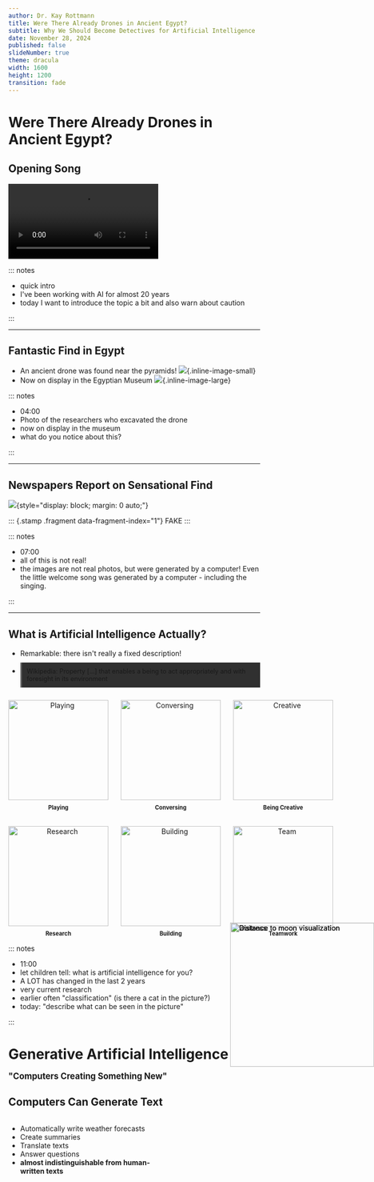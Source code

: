 ```yaml
---
author: Dr. Kay Rottmann
title: Were There Already Drones in Ancient Egypt?
subtitle: Why We Should Become Detectives for Artificial Intelligence
date: November 28, 2024
published: false
slideNumber: true
theme: dracula
width: 1600
height: 1200
transition: fade
---
```



# Were There Already Drones in Ancient Egypt?


## Opening Song

![](Logik%20und%20Magie.mp4)


::: notes

- quick intro
- I've been working with AI for almost 20 years
- today I want to introduce the topic a bit and also warn about caution

:::


---

## Fantastic Find in Egypt

<style>
.slide img {
    max-height: 65vh !important;
    width: auto;
    object-fit: contain;
    margin: auto;
    display: block;
}
.inline-image-small {
    transition: all 0.3s ease-in-out;
    cursor: zoom-in;
    z-index: 1;
    height: 7.5em !important;
    width: auto !important;
    vertical-align: middle;
    margin: 0 0.5em !important;
    display: inline !important;
}
.inline-image-large {
    max-height: 60vh !important;
    max-width: 40vw !important;
    right: 0;
    vertical-align: middle;
    margin: 0 0.5em !important;
    display: inline !important;
}
.inline-image-small:focus {
    position: fixed !important;
    top: 0 !important;
    left: 0 !important;
    right: 0 !important;
    bottom: 0 !important;
    width: 100% !important;
    height: 100% !important;
    object-fit: contain;
    background-color: rgba(0, 0, 0, 0.9);
    margin: 0 !important;
    padding: 0 !important;
    z-index: 9999 !important;
    cursor: zoom-out;
}

</style>

- An ancient drone was found near the pyramids!
  ![](drone2.webp){.inline-image-small}
- Now on display in the Egyptian Museum
  ![](Drone5.jpeg){.inline-image-large}


::: notes

- 04:00
- Photo of the researchers who excavated the drone
- now on display in the museum
- what do you notice about this?

:::

---

## Newspapers Report on Sensational Find

<style>
.stamp {
  position: absolute;
  top: 50%;
  left: 50%;
  transform: translate(-50%, -50%) rotate(-30deg) scale(5);
  font-family: 'Impact', Arial, sans-serif;
  font-size: 12vw;
  font-weight: bold;
  text-transform: uppercase;
  color: #ff0000;
  border: 0.5vw solid #ff0000;
  padding: 0.5em;
  text-align: center;
  white-space: nowrap;
  opacity: 0;
}

.stamp.fragment.visible {
  animation: stamp-in 0.5s ease-out forwards;
}

.slide img {
  max-height: 120vh !important;
  width: auto;
  margin: 0;
  padding: 0;
  align: center;
  display: block;
}

@keyframes stamp-in {
  from {
    transform: translate(-50%, -50%) rotate(-30deg) scale(5);
    opacity: 0;
  }
  to {
    transform: translate(-50%, -50%) rotate(-30deg) scale(1);
    opacity: 0.8;
  }
}
</style>


![](FakeNews-En.png){style="display: block; margin: 0 auto;"}

::: {.stamp .fragment data-fragment-index="1"}
FAKE
:::

::: notes

- 07:00
- all of this is not real!
- the images are not real photos, but were generated by a computer! Even the little welcome song was generated by a computer - including the singing.

:::

---


## What is Artificial Intelligence Actually?
<style>
.definition {
    background-color: #303030;
    padding: 10px;
    border-left: 3px solid #666;
    margin: 10px 0;
    font-size: 0.9em;
}
.capabilities {
    display: grid;
    grid-template-columns: repeat(3, 1fr);
    gap: 25px;
    margin-top: 20px;
    max-height: 65vh;
    object-fit: contain;
}
.capability {
    display: flex;
    flex-direction: column;
    align-items: center;
    text-align: center;
}
.capability img {
    height: 200px !important;
    width: auto;
    object-fit: contain;
    margin: 5px auto !important;
}
.capability-text {
    font-weight: bold;
    margin-top: 3px;
    font-size: 0.8em;
}
</style>
- Remarkable: there isn't really a fixed description!
- <div class="definition">Wikipedia: Property [...] that enables a being to act appropriately and with foresight in its environment</div>
<div class="capabilities">
<div class="capability fragment">
<img src="robotChess.webp" alt="Playing">
<div class="capability-text">Playing</div>
</div>
<div class="capability fragment">
<img src="RobotPhone.webp" alt="Conversing">
<div class="capability-text">Conversing</div>
</div>
<div class="capability fragment">
<img src="RobotCreative.webp" alt="Creative">
<div class="capability-text">Being Creative</div>
</div>
<div class="capability fragment">
<img src="RobotScientist.webp" alt="Research">
<div class="capability-text">Research</div>
</div>
<div class="capability fragment">
<img src="RobotConstructing.webp" alt="Building">
<div class="capability-text">Building</div>
</div>
<div class="capability fragment">
<img src="robotsoccer.webp" alt="Team">
<div class="capability-text">Teamwork</div>
</div>
</div>

::: notes

- 11:00
- let children tell: what is artificial intelligence for you?
- A LOT has changed in the last 2 years
- very current research
- earlier often "classification" (is there a cat in the picture?)
- today: "describe what can be seen in the picture"

:::


# Generative Artificial Intelligence <br> <p style="font-size: 0.6em;">"Computers Creating Something New"</p>


## Computers Can Generate Text

<style>
.slide-content {
    display: flex;
    flex-direction: row;
    height: 100%;
}
.text-content {
    width: 60%;
    padding-right: 20px;
}
.slide-image {
    position: absolute;
    right: 0%;
    top: 10%;
    transform: translateY(-45%);
    width: 20vw !important;
    height: auto;
    object-fit: contain;
    z-index: 1;
}
</style>
<div class="slide-content">
<div class="text-content">
<ul>
<li class="fragment" data-fragment-index="1">Automatically write weather forecasts</li>
<li class="fragment" data-fragment-index="2">Create summaries</li>
<li class="fragment" data-fragment-index="3">Translate texts</li>
<li class="fragment" data-fragment-index="4">Answer questions</li>
<li class="fragment" data-fragment-index="5"><strong>almost indistinguishable from human-written texts</strong></li>
</ul>
</div>
<img src="RobotTyping.webp" alt="Distance to moon visualization" class="slide-image">
</div>
  
![](FakeNews-En.png){.fragment}

::: notes

- 13:00
- Demo
- But also risks:
  - what if the question shouldn't be answered?
  - Write fake news with lies about politicians / people / and others
  - how to build a bomb, write a nasty text about a politician etc.

:::

---

## The Computer Can "Speak" - Even with Any Voice

- For people who lose their voice due to illness
- Movies in other languages with the "original" actor's voice
- Simultaneous translation
- Audiobooks
- "Reading textbooks"
- "Telephone robots"

<div>
  <audio controls>
    <source src="Halloo-Mein Name ist Ky 2.wav" type="audio/wav">
  </audio> 
</div>
<div>
  <audio controls>
    <source src="Hello everybody I-m real 1.wav" type="audio/wav">
  </audio>
</div>
<div> 
  <audio controls>
    <source src="Dies habe ich niemals ges 3.wav" type="audio/wav">
  </audio> 
</div>

::: notes

- 16:00
- Stephen Hawking?
- Can this be misused?

:::

---


## Images Can Be Modified

<div class="fragment">
Automatically edit photos (closed eyes, distracting trash on the dream beach...)
</div>
<div class="fragment">
**Your uploaded images can be easily modified!**
</div>
<div style="display: flex;">
<div style="flex: 1;" class="fragment">
![](ich.png){style="width: 300;"}
</div>
<div style="flex: 1;" class="fragment">
![](photo_of_a_man_in_a_space_suit_on_the_international_space_station_with_the_earth_visible_through_a_window_in_the_background__3.png)
</div>
</div>

::: notes

- 20:00
- do you see a danger?
- every image you put anywhere on the internet can be modified!

:::

---

## Videos Can Also Be Generated by Computers

- Videos can be "invented" in a very short time
- For example, for advertising, no expensive filming locations needed
- Special effects

<div>
  <video class="fragment" style="flex 1;" loop muted playsinline controls width="500" height="600">
    <source src="DroneVideo.mp4" type="video/mp4">
    Your browser does not support the video tag.
  </video>
  <video class="fragment" style="flex 1;" loop muted playsinline controls width="500" height="600">
    <source src="ichAstronautVideo.mp4" type="video/mp4">
    Your browser does not support the video tag.
  </video>
  <video class="fragment" style="flex 1;" loop muted playsinline controls width="500" height="600">
    <source src="GoogleVideo.mp4" type="video/mp4">
    Your browser does not support the video tag.
  </video>
</div>


::: notes 

- 21:00
- Many people consider videos more credible
- fake videos can influence many people

:::


---

## Music

- Music can be easily generated through descriptions
- Background music in films, series, etc.
- Video games need sound effects / entire teams for music
- ![](Digitale%20Reflexion.mp4)


::: notes 

- 22:00
- Things quickly sound "similar" or familiar

:::



# How Does This Actually Work?

---

## How Can a Computer Generate Text?

- Game: what's the next word?
  - One person starts and says a word, and another child says the following word, and so on.
  - Tomorrow morning I will go to ???
  - My favorite food is ???
  - Yesterday I was at the cinema with ???
  - Tim is a good friend. For example, yesterday I was at the cinema with ???


::: notes 

- 26:00

:::

---

## How Do We Know Which Words Follow?

<style>
.photo-container {
    position: absolute;
    width: 80%;
    height: 100%;
    margin: 1em auto;
}
.photo-container:hover {
    position: fixed;
    top: 0;
    left: 10%;
    width: 80%;
    height: 100%;
    margin: 1em auto;
}

.stacked-photo {
    position: absolute;
    width: 50vh;
    height: 50vh;
    object-fit: contain;
    box-shadow: 3px 3px 8px rgba(0,0,0,0.3);
    transition: all 0.3s ease;
    border: 8px solid white;
    cursor: pointer;
    z-index: 4;
}
.stacked-photo:hover {
    position: absolute;
    top: 0 !important;
    left: 0 !important;
    min-height: 100vh;
    min-width: 100vh;
    transform: scale(5.0) translate(0 0 0);
    z-index: 9999 !important;
}
</style>
<div class="image-stack">
We have a "feeling" about how a sentence continues
- developed through lots of <span class="fragment" data-fragment-index="4">listening, </span> <span class="fragment" data-fragment-index="5">speaking</span> <span class="fragment" data-fragment-index="6">and reading</span>
<div class="photo-container">
<img src="MotherBaby.png" alt="Person listening" class="stacked-photo fragment" data-fragment-index="4" style="left: 0%; top: 10%; z-index: 1; transform: rotate(-5deg);" tabindex="0">
<img src="kidstalking.png" alt="Person speaking" class="stacked-photo fragment" data-fragment-index="5" style="left: 45%; top: 20%; z-index: 2; transform: rotate(3deg);" tabindex="0">
<img src="GirlReading2.png" alt="Person reading" class="stacked-photo fragment" data-fragment-index="6" style="left: 90%; top: 30%; z-index: 3; transform: rotate(-2deg);" tabindex="0">
</div>
</div>


::: notes 

- 29:00

:::

---

## This Also Works with Computers...

<style>
.slide-content {
    display: flex;
    flex-direction: row;
    height: 100%;
}
.text-content {
    width: 60%;
    padding-right: 20px;
}
.slide-image {
    position: absolute;
    right: 0%;
    top: 50%;
    transform: translateY(-35%);
    width: 40vw !important;
    height: auto;
    object-fit: contain;
    z-index: 1;
}
</style>
<div class="slide-content">
<div class="text-content">
<ul>
<li class="fragment" data-fragment-index="1">Computers can "read" - let's give them lots to read, for example the "Internet".</li>
<li class="fragment" data-fragment-index="2">The entire Internet (~150 Zettabytes) printed on A4 paper placed side by side would reach to distant stars (more than 600 light years away!)</li>
<li class="fragment" data-fragment-index="3">about 42 million times the distance from Sun to Earth!</li>
<li class="fragment" data-fragment-index="4">Currently, models are "trained" on about as much as would reach to the moon 4 times</li>
<li class="fragment" data-fragment-index="5"><strong>STILL: The computer only learns to predict the next word!</strong></li>
</ul>
</div>
<img src="ToTheMoon.webp" alt="Distance to moon visualization" class="fragment slide-image" data-fragment-index="4">
</div>

::: notes

- 31:00
a human reads maybe 2GB in their lifetime. 
-> 400,000 pages
-> that's about 84km... about the distance to Ulm...
with listening and speaking about 250km (Stuttgart Frankfurt)
- This also means humans are very efficient!!

:::

---

## Very Similar with Music


<style>
.slide-content {
    display: flex;
    flex-direction: row;
    height: 100%;
}
.text-content {
    width: 60%;
    padding-right: 20px;
}
.slide-image {
    position: absolute;
    right: 0%;
    top: 50%;
    transform: translateY(-35%);
    width: 40vw !important;
    height: auto;
    object-fit: contain;
    z-index: 1;
}
</style>
<div class="slide-content">
<div class="text-content">
<ul>
<li class="fragment">The computer "listens" to all the music in the world</li>
<li class="fragment">It "learns" how a piece of music continues</li>
<li class="fragment">Creating music: Start with any note and then keep generating the next one</li>
<li class="fragment">Keep checking what notes have already been played so it "sounds good"</li>
<li style="padding-top: 1em" class="fragment">But: "sounding good" in this case means "like what it learned"</li>
<li class="fragment">Many computer-generated songs sound familiar</li>
</ul>
</div>
<img src="SingingRobot.webp" alt="Distance to moon visualization" class="slide-image">
</div>


::: notes 

- 33:00
- There are already first lawsuits / statements from musicians prohibiting the use of their music or voice
- There are also artists who are already deliberately using AI for their own music.

:::

---

## How Do We Make Art?


<div style="width: 75vw; height: auto; margin: 0 auto; margin-bottom: 0;"> <p class="fragment">How can you draw?</p> <div style="display: flex; justify-content: space-between; align-items: center; width: 100%; margin-bottom: 2em;"> <img src="Rentier1.jpg" class="fragment" style="width: 22%; height: auto;" alt="Reindeer step 1"> <img src="Rentier2.jpg" class="fragment" style="width: 22%; height: auto;" alt="Reindeer step 2"> <img src="Rentier3.jpg" class="fragment" style="width: 22%; height: auto;" alt="Reindeer step 3"> <img src="Rentier4.jpg" class="fragment" style="width: 22%; height: auto;" alt="Reindeer step 4"> </div> <p class="fragment">How do you carve an owl?</p> <div style="display: flex; justify-content: space-between; align-items: center; width: 100%;"> <img src="Eule1.jpg" class="fragment" style="width: 22%; height: auto;" alt="Owl step 1"> <img src="Eule2.jpg" class="fragment" style="width: 22%; height: auto;" alt="Owl step 2"> <img src="Eule3.jpg" class="fragment" style="width: 22%; height: auto;" alt="Owl step 3"> <img src="Eule4.jpg" class="fragment" style="width: 22%; height: auto;" alt="Owl step 5"><img src="Eule5.jpg" class="fragment" style="width: 22%; height: auto;" alt="Owl step 5"><img src="Eule6.jpg" class="fragment" style="width: 22%; height: auto;" alt="Owl step 6"> </div> </div> <p class="fragment">simplest approach: start rough, and then make it increasingly refined.</p>




::: notes 

- 35:00

:::

---

## And in the Computer?

- The computer learns to generate images from "noise"
![](Generation-with-Diffusion-Models.png)


::: notes 

- 37:00
- For this, you take an image
- pick points in the image and "randomize" a new color
- This is given to the computer in reverse order
- The computer learns to generate the image from noise again

:::

---

## Example

![](catDiffusion.mov)

::: notes 

- 39:00

:::


---

## But... AI is Not Perfect and Makes Mistakes!

<p class="fragment" data-fragment-index="3">The computer "learns things by heart".</p>
<p class="fragment" data-fragment-index="5">The computer "hallucinates".</p>


<div style="display: flex;">
<div style="flex: 1;" class="fragment" data-fragment-index="1">
  Man, goat, cabbage head and wolf need to cross river, the boat can only fit two things at a time.<br>
<video controls height="400">
    <source src="./EnManGoatCabbageWolf.mov" />
</video>
</div>
<div style="flex: 1;" class="fragment" data-fragment-index="2">
  Man and goat need to cross river, the boat can only fit two things at a time.<br>
<video controls height="400">
<source src="./EnManGoat.mov" />
</video>
</div>
<div style="flex: 1;" class="fragment" data-fragment-index="4">
  What was Sandra Einstein's profession?<br>
<video controls height="400">
<source src="./EnSandraEinstein.mov" />
</video>
</div>
</div>


::: notes 

- 42:00
- Hallucinates
  - There is no half-sister named Indrina Potter in Harry Potter

:::

# How Can We Detect AI-Generated Content?



## How Can We Distinguish Real from AI-Generated Content?

- **Don't believe everything**
- Where does the information come from (known newspaper? Someone on TikTok?)
- Who benefits if this were true?
- Are there other sources?
- "Does it make sense?"


::: notes 

- 44:00

:::

---

## Signs of AI-Generated Content


<style>
.slide-content {
    display: flex;
    flex-direction: row;
    height: 100%;
}
.text-content {
    width: 60%;
    padding-right: 20px;
}
.slide-image {
    position: absolute;
    right: 0%;
    top: 50%;
    transform: translateY(-35%);
    width: 30vw !important;
    height: auto;
    object-fit: contain;
    z-index: 1;
}
</style>
<div class="slide-content">
<div class="text-content">
<ul>
<li class="fragment" data-fragment-index="1">Images</li>
<ul>
<li class="fragment" data-fragment-index="2">unnatural details (hands, ears, hair)</li>
<li class="fragment" data-fragment-index="2">text</li>
<li class="fragment" data-fragment-index="2">logic errors (reflections, strange details)</li>
<li class="fragment" data-fragment-index="2">"too perfect" (soft images, "10 past 10")</li>
</ul>
<li class="fragment" data-fragment-index="3">Videos</li>
<ul>
<li class="fragment" data-fragment-index="4">things disappear or appear</li>
<li class="fragment" data-fragment-index="4">flickering</li>
</ul>
<li class="fragment" data-fragment-index="5">Texts</li>
<ul>
<li class="fragment" data-fragment-index="6">very superficial, formal, apologetic</li>
</ul>
</ul>
</div>
<img src="IMG_6097.jpeg" alt="waitress" class="fragment slide-image" data-fragment-index="7">
</div>


::: notes

- 49:00

:::

---

## Which Photo is Real? {.slide-title}

<style>
.image-container {
    display: flex;
    justify-content: center;
    gap: 20px;
    height: 80vh;
    padding: 20px;
    position: relative;
}
.image-wrapper {
    width: 45%;
    position: relative;
}
.hover-image {
    width: 100%;
    height: 100%;
    object-fit: contain;
    border-radius: 10px;
    transition: all 0.3s ease;
    position: absolute;
    top: 0;
    left: 0;
    z-index: 1;
    cursor: pointer;
}
.hover-image:hover {
    position: fixed;
    top: 50%;
    left: 50%;
    transform: translate(-50%, -50%);
    width: 90vw;
    height: 90vh;
    object-fit: contain;
    z-index: 1000;
    background: rgba(255,255,255,0.9);
    border-radius: 0;
}
</style>
<div class="image-container"><div class="image-wrapper"><img class="hover-image" src="titantic_true.png" alt="Image 1"></div><div class="image-wrapper"><img class="hover-image" src="titantic_ai.jpg" alt="Image 2"></div></div>
<p style="font-size: 0.5em; margin-top: 0;" >(Encyclopedia Brittannica: <br> <a href="https://elearn.eb.com/real-vs-ai-images/">https://elearn.eb.com/real-vs-ai-images/</a>)
</p>


::: notes

- 50:00

:::


---

## Welches Foto ist echt? {.slide-title}

<style>
.image-container {
    display: flex;
    justify-content: center;
    gap: 20px;
    height: 80vh;
    padding: 20px;
    position: relative;
}
.image-wrapper {
    width: 45%;
    position: relative;
}
.hover-image {
    width: 100%;
    height: 100%;
    object-fit: contain;
    border-radius: 10px;
    transition: all 0.3s ease;
    position: absolute;
    top: 0;
    left: 0;
    z-index: 1;
    cursor: pointer;
}
.hover-image:hover {
    position: fixed;
    top: 50%;
    left: 50%;
    transform: translate(-50%, -50%);
    width: 90vw;
    height: 90vh;
    object-fit: contain;
    z-index: 1000;
    background: rgba(255,255,255,0.9);
    border-radius: 0;
}
</style>
<div class="image-container"><div class="image-wrapper"><img class="hover-image" src="frog_ai.jpg" alt="Image 1"></div><div class="image-wrapper"><img class="hover-image" src="frog_true.jpg" alt="Image 2"></div></div>
<p style="font-size: 0.5em; margin-top: 0;" >(Encyclopedia Britannica: <br> <a href="https://elearn.eb.com/real-vs-ai-images/">https://elearn.eb.com/real-vs-ai-images/</a>)
</p>

::: notes

- 51:00

:::


---

## Which Photo is Real? {.slide-title}


<style>
.image-container {
    display: flex;
    justify-content: center;
    gap: 20px;
    height: 80vh;
    padding: 20px;
    position: relative;
}
.image-wrapper {
    width: 45%;
    position: relative;
}
.hover-image {
    width: 100%;
    height: 100%;
    object-fit: contain;
    border-radius: 10px;
    transition: all 0.3s ease;
    position: absolute;
    top: 0;
    left: 0;
    z-index: 1;
    cursor: pointer;
}
.hover-image:hover {
    position: fixed;
    top: 50%;
    left: 50%;
    transform: translate(-50%, -50%);
    width: 90vw;
    height: 90vh;
    object-fit: contain;
    z-index: 1000;
    background: rgba(255,255,255,0.9);
    border-radius: 0;
}
</style>
<div class="image-container"><div class="image-wrapper"><img class="hover-image" src="launch_true.jpg" alt="Image 1"></div><div class="image-wrapper"><img class="hover-image" src="launch_ai.jpg" alt="Image 2"></div></div>
<p style="font-size: 0.5em; margin-top: 0;" >(Encyclopedia Britannica: <br> <a href="https://elearn.eb.com/real-vs-ai-images/">https://elearn.eb.com/real-vs-ai-images/</a>)
</p>

::: notes

- 52:00

:::


---

## Which Photo is Real? {.slide-title}


<style>
.image-container {
    display: flex;
    justify-content: center;
    gap: 20px;
    height: 80vh;
    padding: 20px;
    position: relative;
}
.image-wrapper {
    width: 45%;
    position: relative;
}
.hover-image {
    width: 100%;
    height: 100%;
    object-fit: contain;
    border-radius: 10px;
    transition: all 0.3s ease;
    position: absolute;
    top: 0;
    left: 0;
    z-index: 1;
    cursor: pointer;
}
.hover-image:hover {
    position: fixed;
    top: 50%;
    left: 50%;
    transform: translate(-50%, -50%);
    width: 90vw;
    height: 90vh;
    object-fit: contain;
    z-index: 1000;
    background: rgba(255,255,255,0.9);
    border-radius: 0;
}
</style>
<div class="image-container"><div class="image-wrapper"><img class="hover-image" src="kids_doing_art_ai.jpg" alt="Image 1"></div><div class="image-wrapper"><img class="hover-image" src="kids_doing_art_true.jpg" alt="Image 2"></div></div>
<p style="font-size: 0.5em; margin-top: 0;" >(Encyclopedia Britannica: <br> <a href="https://elearn.eb.com/real-vs-ai-images/">https://elearn.eb.com/real-vs-ai-images/</a>)
</p>

::: notes

- 53:00

:::



---

## Which Photo is Real? {.slide-title}


<style>
.image-container {
    display: flex;
    justify-content: center;
    gap: 0px;
    height: 80vh;
    padding: 0px;
    position: relative;
}
.image-wrapper {
    width: 50%;
    position: relative;
}
.hover-image {
    width: 100%;
    height: 100%;
    object-fit: contain;
    border-radius: 0px;
    transition: all 0.3s ease;
    position: absolute;
    top: 0;
    left: 0;
    z-index: 1;
    cursor: pointer;
}
.hover-image:hover {
    position: fixed;
    top: 50%;
    left: 50%;
    transform: translate(-50%, -50%);
    width: 100vw;
    height: 100vh;
    object-fit: contain;
    z-index: 100;
    background: rgba(255,255,255,0.9);
    border-radius: 0;
}
</style>
<div class="image-container"><div class="image-wrapper"><img class="hover-image" src="Pangolin_ai.jpg" alt="Image 1"></div><div class="image-wrapper"><img class="hover-image" src="pangolin_true.jpg" alt="Image 2"></div></div>
<p style="font-size: 0.5em; margin-top: 0;" >(Encyclopedia Britannica: <br> <a href="https://elearn.eb.com/real-vs-ai-images/">https://elearn.eb.com/real-vs-ai-images/</a>)
</p>

::: notes

- 54:00

:::


---

## Which Photo is Real? {.slide-title}


<style>
.image-container {
    display: flex;
    justify-content: center;
    gap: 20px;
    height: 80vh;
    padding: 20px;
    position: relative;
}
.image-wrapper {
    width: 45%;
    position: relative;
}
.hover-image {
    width: 100%;
    height: 100%;
    object-fit: contain;
    border-radius: 10px;
    transition: all 0.3s ease;
    position: absolute;
    top: 0;
    left: 0;
    z-index: 1;
    cursor: pointer;
}
.hover-image:hover {
    position: fixed;
    top: 50%;
    left: 50%;
    transform: translate(-50%, -50%);
    width: 90vw;
    height: 90vh;
    object-fit: contain;
    z-index: 1000;
    background: rgba(255,255,255,0.9);
    border-radius: 0;
}
</style>
<div class="image-container"><div class="image-wrapper"><img class="hover-image" src="hongkong_ai.jpg" alt="Image 1"></div><div class="image-wrapper"><img class="hover-image" src="hongkong_true.jpg" alt="Image 2"></div></div>
<p style="font-size: 0.5em; margin-top: 0;" >(Encyclopedia Britannica: <br> <a href="https://elearn.eb.com/real-vs-ai-images/">https://elearn.eb.com/real-vs-ai-images/</a>)
</p>

::: notes

- 55:00

:::


---

## Which Photo is Real? {.slide-title}

<style>
.image-container {
    display: flex;
    justify-content: center;
    gap: 20px;
    height: 80vh;
    padding: 20px;
    position: relative;
}
.image-wrapper {
    width: 45%;
    position: relative;
}
.hover-image {
    width: 100%;
    height: 100%;
    object-fit: contain;
    border-radius: 10px;
    transition: all 0.3s ease;
    position: absolute;
    top: 0;
    left: 0;
    z-index: 1;
    cursor: pointer;
}
.hover-image:hover {
    position: fixed;
    top: 50%;
    left: 50%;
    transform: translate(-50%, -50%);
    width: 90vw;
    height: 90vh;
    object-fit: contain;
    z-index: 1000;
    background: rgba(255,255,255,0.9);
    border-radius: 0;
}
</style>
<div class="image-container"><div class="image-wrapper"><img class="hover-image" src="womens_suffrage_ai.jpg" alt="Image 1"></div><div class="image-wrapper"><img class="hover-image" src="womens_suffrage_true.jpg" alt="Image 2"></div></div>
<p style="font-size: 0.5em; margin-top: 0;" >(Encyclopedia Britannica: <br> <a href="https://elearn.eb.com/real-vs-ai-images/">https://elearn.eb.com/real-vs-ai-images/</a>)
</p>

::: notes

- 56:00

:::



---

## Which Photo is Real? {.slide-title}


<style>
.image-container {
    display: flex;
    justify-content: center;
    gap: 20px;
    height: 80vh;
    padding: 20px;
    position: relative;
}
.image-wrapper {
    width: 45%;
    position: relative;
}
.hover-image {
    width: 100%;
    height: 100%;
    object-fit: contain;
    border-radius: 10px;
    transition: all 0.3s ease;
    position: absolute;
    top: 0;
    left: 0;
    z-index: 1;
    cursor: pointer;
}
.hover-image:hover {
    position: fixed;
    top: 50%;
    left: 50%;
    transform: translate(-50%, -50%);
    width: 90vw;
    height: 90vh;
    object-fit: contain;
    z-index: 1000;
    background: rgba(255,255,255,0.9);
    border-radius: 0;
}
</style>
<div class="image-container"><div class="image-wrapper"><img class="hover-image" src="egyptian_papyrus_true.jpg" alt="Image 1"></div><div class="image-wrapper"><img class="hover-image" src="egyptian_papyrus_ai.jpg" alt="Image 2"></div></div>
<p style="font-size: 0.5em; margin-top: 0;" >(Encyclopedia Britannica: <br> <a href="https://elearn.eb.com/real-vs-ai-images/">https://elearn.eb.com/real-vs-ai-images/</a>)
</p>

::: notes

- 57:00

:::

---

## Summary

- Artificial Intelligence offers many possibilities
- It can create images, texts, videos, music, speech, etc.
- But it also makes mistakes 
- It can also deceive
- Be critical when you see something on the Internet / TV!


::: notes

- 59:00
- suddenly I can make images for lectures
- suddenly I can make music
- speak other languages

:::



---

## Thank You <br> don't believe everything you see or hear on screen

![](Echtheit%20im%20digitalen%20Zeitalter.mp4)

::: notes

- 60:00

:::